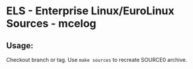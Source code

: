 # ELS - Enterprise Linux/EuroLinux Sources - mcelog
 
## Usage:
  Checkout branch or tag. Use `make sources` to recreate  SOURCE0 archive.
